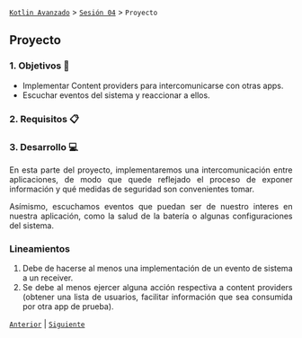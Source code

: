 [`Kotlin Avanzado`](../../Readme.md) > [`Sesión 04`](../Readme.md) > `Proyecto`

## Proyecto

<div style="text-align: justify;">




### 1. Objetivos :dart:

* Implementar Content providers para intercomunicarse con otras apps.
* Escuchar eventos del sistema y reaccionar a ellos.

### 2. Requisitos :clipboard:



### 3. Desarrollo :computer:

En esta parte del proyecto, implementaremos una intercomunicación entre aplicaciones, de modo que quede reflejado el proceso de exponer información y qué medidas de seguridad son convenientes tomar.

Asímismo, escuchamos eventos que puedan ser de nuestro interes en nuestra aplicación, como la salud de la batería o algunas configuraciones del sistema.

### Lineamientos

1. Debe de hacerse al menos una implementación de un evento de sistema a un receiver.
2. Se debe al menos ejercer alguna acción respectiva a content providers (obtener una lista de usuarios, facilitar información que sea consumida por otra app de prueba).

[`Anterior`](../Reto-02) | [`Siguiente`](../Postwork)      

</div>

